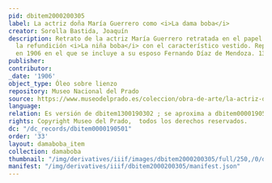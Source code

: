 ```yaml
---
pid: dbitem2000200305
label: La actriz doña María Guerrero como <i>La dama boba</i>
creator: Sorolla Bastida, Joaquín
description: Retrato de la actriz María Guerrero retratada en el papel de Clara en
  la refundición <i>La niña boba</i> con el característico vestido. Repintado y ampliado
  en 1906 en el que se incluye a su esposo Fernando Díaz de Mendoza. 131 x 120,5 cm.
publisher:
contributor:
_date: '1906'
object_type: Óleo sobre lienzo
repository: Museo Nacional del Prado
source: https://www.museodelprado.es/coleccion/obra-de-arte/la-actriz-doa-maria-guerrero-como-la-dama-boba/d14cf38e-41f1-441b-976c-a0be42f09277?searchid=0fb2dfba-745a-a89e-9e2d-f2e3d9909f2c
language:
relation: Es versión de dbitem1300190302 ; se aproxima a dbitem0000190501
rights: Copyright Museo del Prado,  todos los derechos reservados.
dc: "/dc_records/dbitem0000190501"
order: '33'
layout: damaboba_item
collection: damaboba
thumbnail: "/img/derivatives/iiif/images/dbitem2000200305/full/250,/0/default.jpg"
manifest: "/img/derivatives/iiif/dbitem2000200305/manifest.json"
---
```

